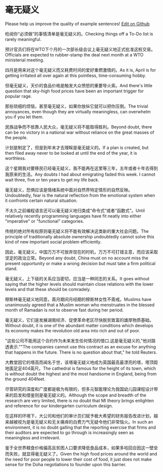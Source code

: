 # 毫无疑义

Please help us improve the quality of example sentences! [Edit on Github](https://github.com/jiyushe/jiyu-example-sentence-source/blob/main/chinese/haowuyiyi.md)

<p><span class="chinese">检阅你“必须做”的事情清单是毫无疑义的。</span><span class="english">Checking things off a To-Do list is rarely meaningful.</span></p>

<p><span class="chinese">预计官员们将在WTO下个月的一次部长级会议上毫无疑义地正式批准这桩交易。</span><span class="english">Officials are expected to rubber-stamp the deal next month at a WTO ministerial meeting.</span></p>

<p><span class="chinese">四月是用来对这个毫无疑义而又耗费时间的爱好重燃激情的。</span><span class="english">As it is, April is for getting irritated all over again at this pointless, time-consuming hobby.</span></p>

<p><span class="chinese">但毫无疑义，天价的食品价格是触发大众愤怒的重要导火索。</span><span class="english">And there's little question that sky-high food prices have been an important trigger for popular rage.</span></p>

<p><span class="chinese">那些琐细的烦恼，甚至毫无疑义，如果你放纵它就可以把你压倒。</span><span class="english">The trivial annoyances, even though they are virtually meaningless, can overwhelm you if you let them.</span></p>

<p><span class="chinese">民族战争而不依靠人民大众，毫无疑义将不能取得胜利。</span><span class="english">Beyond doubt, there can be no victory in a national war without reliance on the great masses of the people.</span></p>

<p><span class="chinese">计划是制定了，但是到年末才去理睬是毫无疑义的。</span><span class="english">If a plan is created, but then filed away never to be looked at until the end of the year, it is worthless.</span></p>

<p><span class="chinese">这个星期我对要移民已经毫无疑义，我不能再在这里等三年，五年或者十年去得到我原来的生活。</span><span class="english">Any doubts I had about emigrating faded this week. I cannot wait three, five or ten years to get my life back.</span></p>

<p><span class="chinese">毫无疑义，恐惧应该是情绪系统中面对自然界特定情形的自然反映。</span><span class="english">Undoubtedly, fear is the natural reflection from the emotional system when it confronts certain natural situation.</span></p>

<p><span class="chinese">不太久之前编程语言还可以毫无疑义地归类成“命令式”或者“函数式”。</span><span class="english">Until relatively recently programming languages have fit neatly into either "imperative" or "functional" categories.</span></p>

<p><span class="chinese">传统的绝对所有权原则毫无疑义将不能有效解决这类新的重大社会问题。</span><span class="english">The principle of traditionally absolute ownership undoubtedly cannot solve this kind of new important social problem efficiently.</span></p>

<p><span class="chinese">因此，毫无疑义，中国万万不可放弃现在的时机，万万不可打错主意，而应该采取坚定的政治立常。</span><span class="english">Beyond any doubt, China must on no account miss the present opportunity or make a wrong decision but must take a firm political stand.</span></p>

<p><span class="chinese">毫无疑义，上下级的关系应当密切，应当是一种同志的关系。</span><span class="english">It goes without saying that the higher levels should maintain close relations with the lower levels and that these should be comradely.</span></p>

<p><span class="chinese">穆斯林毫无疑义地同意，斋月期间月经期的穆斯林女性不斋戒。</span><span class="english">Muslims have unanimously agreed that a Muslim woman who menstruates in the blessed month of Ramadan is not to observe fast during her period.</span></p>

<p><span class="chinese">毫无疑义，它们是发展湖南经济、促使革命老区尽快脱贫致富的雄厚物质基础。</span><span class="english">Without doubt, it is one of the abundant matter conditions which develops its economy makes the revolution old area into rich and out of poor.</span></p>

<p><span class="chinese">"这些公司不能用这个合约作为未来发生任何情况的借口.这是毫无疑义的,"他对路透表示."</span><span class="english">"The companies cannot use this contract as an excuse for anything that happens in the future. There is no question about that," he told Reuters.</span></p>

<p><span class="chinese">大教堂因它的塔高而闻名于世，该塔毫无疑义地成为英国最高最漂亮的塔，塔顶距地面足足404英尺。</span><span class="english">The cathedral is famous for the height of its town, which is without doubt the highest and the most handsome in England, being from the ground 404feet.</span></p>

<p><span class="chinese">尽管研究的深度和广度都是极为有限的，但多元智能理论为我国幼儿园课程设计带来的启发和借鉴则是毫无疑义的。</span><span class="english">Although the scope and breadth of the research are very limited, there is no doubt that MI theory brings enlighten and reference for our kindergarten curriculum design.</span></p>

<p><span class="chinese">在这样的环境下，大公司和他们的审计员们赋予极大希望的财务报告改进计划，越来越被视为是毫无疑义和无关痛痒的白费力气无疑令他们非常恼火。</span><span class="english">In such an environment, it is no doubt galling that the reporting exercise that firms and their auditors are expected to go through is increasingly seen as meaningless and irrelevant.</span></p>

<p><span class="chinese">鉴于全世界粮食价格偏高且贫困人口要求降低食品成本，如果多哈回合因这一壁垒而失败，就显得毫无疑义了。</span><span class="english">Given the high food prices around the world and the need for poor people to lower their cost of food, it just does not make sense for the Doha negotiations to founder upon this barrier.</span></p>

